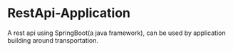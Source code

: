 # RestApi-Application
A rest api using SpringBoot(a java framework), can be used by application building around transportation.
